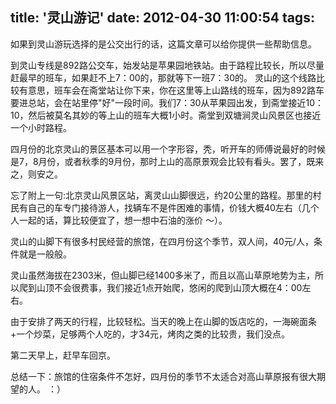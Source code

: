 title: '灵山游记'
date: 2012-04-30 11:00:54
tags: 
---

如果到灵山游玩选择的是公交出行的话，这篇文章可以给你提供一些帮助信息。

到灵山专线是892路公交车，始发站是苹果园地铁站。由于路程比较长，所以尽量赶最早的班车，如果赶不上7：00的，那就等下一班7：30的。
灵山的这个线路比较有意思，班车会在斋堂站让你下来，你在这里等上山路线的班车，因为892路车要进总站，会在站里停"好"一段时间。我们7：30从苹果园出发，到斋堂接近10：10，然后被莫名其妙的等上山的班车大概1小时。斋堂到双塘涧灵山风景区也接近一个小时路程。

四月份的北京灵山的景区基本可以用一个字形容，秃，听开车的师傅说最好的时候是7，8月份，或者秋季的9月份，那时上山的高原景观会比较有看头。罢了，既来之，则安之。

忘了附上一句:北京灵山风景区站，离灵山山脚很远，约20公里的路程。那里的村民有自己的车专门接待游人，找辆车不是件困难的事情，价钱大概40左右（几个人一起的话，算比较便宜了，想一想中石油的涨价 ～）。

灵山的山脚下有很多村民经营的旅馆，在四月份这个季节，双人间，40元/人，条件就是一般般。

灵山虽然海拔在2303米，但山脚已经1400多米了，而且以高山草原地势为主，所以爬到山顶不会很费事，我们接近1点开始爬，悠闲的爬到山顶大概在4：00左右。


由于安排了两天的行程，比较轻松。当天的晚上在山脚的饭店吃的，一海碗面条+一个炒菜，足够两个人吃的，才34元，烤肉之类的比较贵，我们没点。

第二天早上，赶早车回京。

总结一下：旅馆的住宿条件不怎好，四月份的季节不太适合对高山草原报有很大期望的人。 ：）

